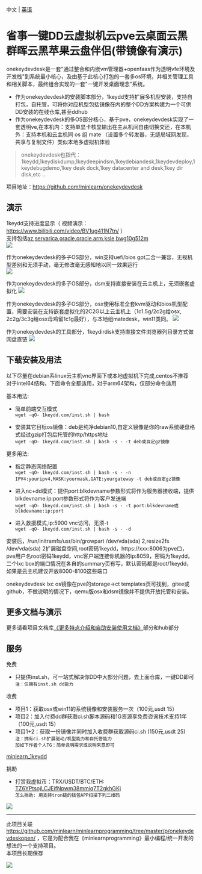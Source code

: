 中文 | [英语](readme_en.md)

省事一键DD云虚拟机云pve云桌面云黑群晖云黑苹果云盘伴侣(带镜像有演示)
=====

onekeydevdesk是一套"通过整合和内嵌vm管理器+openfaas作为透明vfe环境及开发栈"到系统最小核心，及由基于此核心打包的一套多os环境，并相关管理工具和相关脚本，最终组合实现的一套"一键开发桌面理念"系统。  

 * 作为onekeydevdesk的安装脚本部分，1keydd支持扩展多机型安装，支持自打包，自托管，可将你对应机型包括镜像在内的整个DD方案构建为一个可供DD安装的在线仓库,甚至ddhub 
 * 作为onekeydevdesk的多OS部分核心，基于pve，onekeydevdesk实现了一套透明ve,在本机内：支持单显卡核显输出在主从机间自由切换交还，在本机外：支持本机和云主机同 os 组 mate （设置多个转发器，无缝局域网发现，共享与复制文件）类似本地多虚拟机体验    

> onekeydevdesk也指代：1keydd,1keydiskdump,1keydeepindsm,1keydebiandesk,1keydevdeploy,1keydebugdemo,1key desk dock,1key datacenter and desk,1key dir disk,etc ..

项目地址：https://github.com/minlearn/onekeydevdesk 

演示
-----

1keydd支持进度显示（ 视频演示：https://www.bilibili.com/video/BV1ug411N7tn/ ）  
支持包括[az](_pages/ddexpandcicustom/az/),[servarica](_pages/ddexpandcicustom/sr/),[oracle,oracle arm](_pages/ddexpandcicustom/orc/),[ksle](_pages/ddexpandcicustom/ks/),[bwg10g512m](_pages/ddexpandcicustom/bwglowres/)  
![](_pages/intro/1keydd.png)

作为onekeydevdesk的多子OS部分，win支持uefi/bios gpt二合一兼容，无视机型差别和无须手动，毫无修改毫无感知地以同一效果运行  
![](_pages/intro/1keydevdeskwin.png)

作为onekeydevdesk的多子OS部分，dsm支持直接安装在云主机上，无须嵌套虚拟化
![](_pages/intro/1keydevdeskdsm.jpg)

作为onekeydevdesk的多子OS部分，osx使用标准全套kvm驱动和bios机型配置，需要安装在支持嵌套虚拟化的2C2G以上云主机上（1c1.5g/2c2g给osx, 2c2g/3c3g给osx母鸡留1c1g最好），与本地组matedesk，win11类同。
![](_pages/intro/1keydevdeskosx.png)

作为onekeydevdesk的工具部分，1keydirdisk支持直接文件浏览器列目录方式做网盘直链
![](_pages/intro/1keydirdisk.png)

下载安装及用法
-----

以下尽量在debian系linux云主机vnc界面下或本地虚拟机下完成,centos不推荐  
对于intel64结构，下面命令全都适用，对于arm64架构，仅部分命令适用  

基本用法:  

 * 简单前端交互模式  
`wget -qO- 1keydd.com/inst.sh | bash`   

 * 安装其它目标os镜像：deb是纯净debian10,自定义镜像是你的raw系统硬盘格式经过gzip打包后托管的http/https地址  
`wget -qO- 1keydd.com/inst.sh | bash -s - -t deb或自定gz镜像`  

更多用法:  

 * 指定静态网络配置  
`wget -qO- 1keydd.com/inst.sh | bash -s - -n IPV4:youripv4,MASK:yourmask,GATE:yourgateway -t deb或自定gz镜像`  

 * 进入nc+dd模式：提供port:blkdevname参数形式将作为服务器接收端，提供blkdevname:ip:port参数形式将作为客户发送端  
`wget -qO- 1keydd.com/inst.sh | bash -s - -t port:blkdevname或blkdevname:ip:port`  

 * 进入救援模式,ip:5900 vnc访问，无须-t  
`wget -qO- 1keydd.com/inst.sh | bash -s - -d`  


安装后，/run/initramfs/usr/bin/growpart /dev/vda(sda) 2,resize2fs /dev/vda(sda) 2扩展磁盘空间,root密码1keydd，https://xxx:8006为pve口，pve用户名root密码1keydd，vnc客户端连接你机器的ip:8059，密码为1keydd，二个lxc box的端口情况在各自的summary页有写，默认密码都是root/1keydd，如果是云主机建议开放8000-8100这些端口  

onekeydevdesk lxc os镜像在pve的storage->ct templates页可找到，gitee或github，不做说明的情况下，qemu版osx和dsm镜像并不提供开放托管和安装。 

更多文档与演示
-----

更多请看项目文档库[《更多特点介绍和自助安装使用文档》](_pages/docs/)部分和hub部分


服务
-----

免费
 * 只提供inst.sh，可一站式解决你DD中大部分问题，去上面仓库，一键DD即可  
`注：仅拥有inst.sh dd能力`  

收费  
 * 项目1：获取osx或win11的系统镜像和安装服务一次（100元,usdt 15）  
 * 项目2：加入付费dd群获取ci.sh脚本源码和1G资源享免费咨询技术支持1年（100元,usdt 15）  
 * 项目1+2：获取一份镜像并同时加入收费群获取源码ci.sh (150元,usdt 25)  
`注：拥有ci.sh扩展驱动/机型能力和自托管能力`  
`加如下作者个人TG：简单说明需求或说明来意即可`     

[minlearn_1keydd](https://t.me/minlearn_1keydd)

捐助
 * 打赏我虚拟币：TRX/USDT/BTC/ETH: [TZ6YPtsojLCJEifNpwm38mmiq7T2gkhGKj](https://trx.tokenview.com/cn/address/TZ6YPtsojLCJEifNpwm38mmiq7T2gkhGKj)    
`怎么捐助: 用支持tron链的钱包APP扫描下列二维码`  

![](_pages/intro/donate.png)

-----


此项目关联 https://github.com/minlearn/minlearnprogramming/tree/master/p/onekeydevdeskopen/ ，它是为配合我在《minlearnprogramming》最小编程/统一开发的想法的一个支持项目。  
本项目长期保存

![](_pages/intro/logo123zd15sz150.png)
